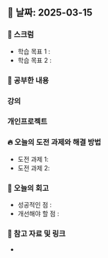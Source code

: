## 📅 날짜: 2025-03-15

### 💬 스크럼
- 학습 목표 1 : 
- 학습 목표 2 :
  
### 📒 공부한 내용
### 강의

### 개인프로젝트

### 🔥 오늘의 도전 과제와 해결 방법
- 도전 과제 1: 
- 도전 과제 2:
  
### 💭 오늘의 회고
- 성공적인 점 : 
- 개선해야 할 점 : 
  
### 📁 참고 자료 및 링크
- 
